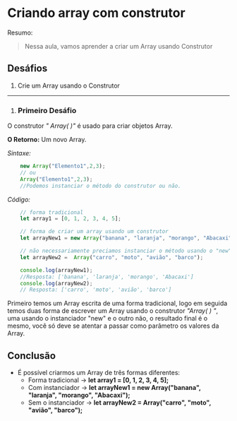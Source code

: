 # Criando array com construtor

Resumo:

> Nessa aula, vamos aprender a criar um Array usando Construtor

## Desáfios

1. Crie um Array usando o Construtor

---

1. ### Primeiro Desáfio

O construtor *" Array( )"* é usado para criar objetos Array.

**O Retorno:** Um novo Array.

*Sintaxe:*

```js
    new Array("Elemento1",2,3);
    // ou
    Array("Elemento1",2,3);
    //Podemos instanciar o método do construtor ou não.
```

*Código:*

```js
    // forma tradicional
    let array1 = [0, 1, 2, 3, 4, 5]; 

    // forma de criar um array usando um construtor
    let arrayNew1 = new Array("banana", "laranja", "morango", "Abacaxi");

    // não necessariamente preciamos instanciar o método usando o "new".
    let arrayNew2 =  Array("carro", "moto", "avião", "barco"); 

    console.log(arrayNew1);
    //Resposta: ['banana', 'laranja', 'morango', 'Abacaxi']
    console.log(arrayNew2);
    // Resposta: ['carro', 'moto', 'avião', 'barco']
```

Primeiro temos um Array escrita de uma forma tradicional, logo em seguida temos duas forma de escrever um Array usando o construtor *"Array( ) "*, uma usando o instanciador "new" e o outro não, o resultado final é o mesmo, você só deve se atentar a passar como parâmetro os valores da Array.

## Conclusão

- É possível criarmos um Array de três formas diferentes: 
    - Forma tradicional -> **let array1 = [0, 1, 2, 3, 4, 5];** 
    - Com instanciador -> **let arrayNew1 = new Array("banana", "laranja", "morango", "Abacaxi");**
    - Sem o instanciador -> **let arrayNew2 =  Array("carro", "moto", "avião", "barco");**